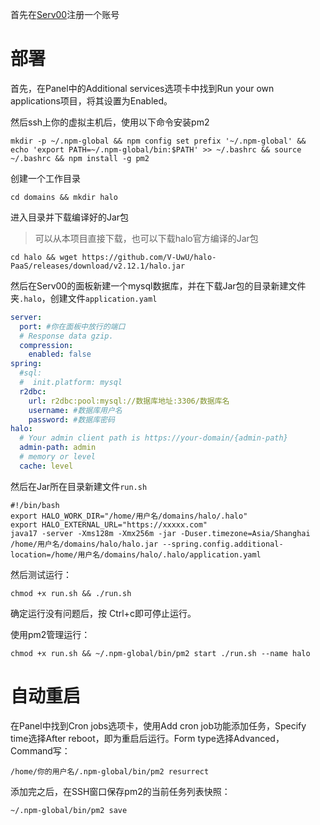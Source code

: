 首先在[Serv00](https://www.serv00.com)注册一个账号

# 部署
首先，在Panel中的Additional services选项卡中找到Run your own applications项目，将其设置为Enabled。

然后ssh上你的虚拟主机后，使用以下命令安装pm2
```auto
mkdir -p ~/.npm-global && npm config set prefix '~/.npm-global' && echo 'export PATH=~/.npm-global/bin:$PATH' >> ~/.bashrc && source ~/.bashrc && npm install -g pm2
```

创建一个工作目录
```auto
cd domains && mkdir halo
```

进入目录并下载编译好的Jar包
> 可以从本项目直接下载，也可以下载halo官方编译的Jar包
```auto
cd halo && wget https://github.com/V-UwU/halo-PaaS/releases/download/v2.12.1/halo.jar
```
然后在Serv00的面板新建一个mysql数据库，并在下载Jar包的目录新建文件夹`.halo`，创建文件`application.yaml`
```yaml
server:
  port: #你在面板中放行的端口
  # Response data gzip.
  compression:
    enabled: false
spring:
  #sql:
  #  init.platform: mysql
  r2dbc:
    url: r2dbc:pool:mysql://数据库地址:3306/数据库名
    username: #数据库用户名
    password: #数据库密码
halo:
  # Your admin client path is https://your-domain/{admin-path}
  admin-path: admin
  # memory or level
  cache: level
```

然后在Jar所在目录新建文件`run.sh`
```auto
#!/bin/bash
export HALO_WORK_DIR="/home/用户名/domains/halo/.halo"
export HALO_EXTERNAL_URL="https://xxxxx.com"
java17 -server -Xms128m -Xmx256m -jar -Duser.timezone=Asia/Shanghai /home/用户名/domains/halo/halo.jar --spring.config.additional-location=/home/用户名/domains/halo/.halo/application.yaml
```
然后测试运行：
```
chmod +x run.sh && ./run.sh
```
确定运行没有问题后，按 Ctrl+c即可停止运行。

使用pm2管理运行：
```
chmod +x run.sh && ~/.npm-global/bin/pm2 start ./run.sh --name halo
```

# 自动重启

在Panel中找到Cron jobs选项卡，使用Add cron job功能添加任务，Specify time选择After reboot，即为重启后运行。Form type选择Advanced，Command写：

```auto
/home/你的用户名/.npm-global/bin/pm2 resurrect
```


添加完之后，在SSH窗口保存pm2的当前任务列表快照：
```
~/.npm-global/bin/pm2 save
```

